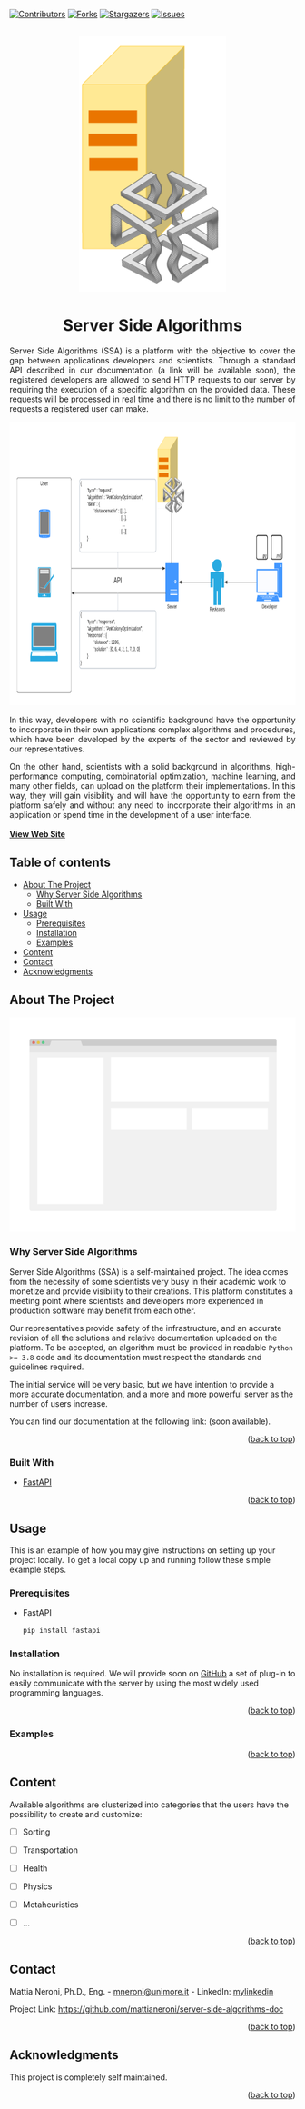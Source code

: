 <div id="top"></div>

[![Contributors][contributors-shield]][contributors-url]
[![Forks][forks-shield]][forks-url]
[![Stargazers][stars-shield]][stars-url]
[![Issues][issues-shield]][issues-url]



<br />
<div align="center">
  <a href="https://github.com/mattianeroni/server-side-algorithms-doc">
    <img src="images/logo.png" alt="Logo" width="260" height="450">
  </a>
  
  <h1 align="center">Server Side Algorithms</h1>
  
  <p align="justify">
    Server Side Algorithms (SSA) is a platform with the objective to cover the gap between applications developers and scientists. Through a standard API described in our documentation (a link will be available soon), the registered developers are allowed to send HTTP requests to our server by requiring the execution of a specific algorithm on the provided data. These requests will be processed in real time and there is no limit to the number of requests a registered user can make. 
  </p>
  
  <a href="https://github.com/mattianeroni/server-side-algorithms-doc">
    <img src="images/scheme.png" alt="Logo" width="700" height="500">
  </a>
  
  <p align="justify">
    In this way, developers with no scientific background have the opportunity to incorporate in their own applications complex algorithms and procedures, which have been developed by the experts of the sector and reviewed by our representatives.
  </p>
  <p align="justify">
    On the other hand, scientists with a solid background in algorithms, high-performance computing, combinatorial optimization, machine learning, and many other fields, can upload on the platform their implementations. In this way, they will gain visibility and will have the opportunity to earn from the platform safely and without any need to incorporate their algorithms in an application or spend time in the development of a user interface.
    <br />
    <br />
    <a href="https://github.com/mattianeroni/server-side-algorithms-doc"><strong>View Web Site</strong></a>
    <br />
  </p>
</div>


## Table of contents

- [About The Project](#about-the-project)
  - [Why Server Side Algorithms](#why-server-side-algorithms)
  - [Built With](#built-with)
- [Usage](#usage)
  - [Prerequisites](#prerequisites)
  - [Installation](#installation)
  - [Examples](#examples)
- [Content](#content)
- [Contact](#contact)
- [Acknowledgments](#acknowledgments)



## About The Project

[![Product Name Screen Shot][product-screenshot]](https://example.com)


### Why Server Side Algorithms


Server Side Algorithms (SSA) is a self-maintained project. The idea comes from the necessity of some scientists very busy in their academic work to monetize and provide visibility to their creations. This platform constitutes a meeting point where scientists and developers more experienced in production software may benefit from each other.

Our representatives provide safety of the infrastructure, and an accurate revision of all the solutions and relative documentation uploaded on the platform. To be accepted, an algorithm must be provided in readable ` Python >= 3.8 ` code and its documentation must respect the standards and guidelines required.

The initial service will be very basic, but we have intention to provide a more accurate documentation, and a more and more powerful server as the number of users increase. 
  
You can find our documentation at the following link: (soon available). 



<p align="right">(<a href="#top">back to top</a>)</p>



### Built With

* [FastAPI](https://fastapi.tiangolo.com/)

<p align="right">(<a href="#top">back to top</a>)</p>



## Usage

This is an example of how you may give instructions on setting up your project locally.
To get a local copy up and running follow these simple example steps.

### Prerequisites

* FastAPI
  ```sh
  pip install fastapi
  ```

### Installation

No installation is required. We will provide soon on [GitHub](https://github.com) a set of plug-in to easily communicate with the server by using the most widely used programming languages.
   
<p align="right">(<a href="#top">back to top</a>)</p>


### Examples
   

<p align="right">(<a href="#top">back to top</a>)</p>



## Content

Available algorithms are clusterized into categories that the users have the possibility to create and customize:

- [ ] Sorting
- [ ] Transportation
- [ ] Health
- [ ] Physics
- [ ] Metaheuristics
- [ ] ...


<p align="right">(<a href="#top">back to top</a>)</p>



## Contact


Mattia Neroni, Ph.D., Eng. - mneroni@unimore.it - LinkedIn: [mylinkedin]

Project Link: https://github.com/mattianeroni/server-side-algorithms-doc

<p align="right">(<a href="#top">back to top</a>)</p>



## Acknowledgments


This project is completely self maintained.

<p align="right">(<a href="#top">back to top</a>)</p>



<!-- MARKDOWN LINKS & IMAGES -->
<!-- https://www.markdownguide.org/basic-syntax/#reference-style-links -->
[contributors-shield]: https://img.shields.io/github/contributors/mattianeroni/server-side-algorithms-doc.svg?style=for-the-badge
[contributors-url]: https://github.com/mattianeroni/server-side-algorithms-doc/graphs/contributors
[forks-shield]: https://img.shields.io/github/forks/mattianeroni/server-side-algorithms-doc.svg?style=for-the-badge
[forks-url]: https://github.com/mattianeroni/server-side-algorithms-doc/network/members
[stars-shield]: https://img.shields.io/github/stars/mattianeroni/server-side-algorithms-doc.svg?style=for-the-badge
[stars-url]: https://github.com/mattianeroni/server-side-algorithms-doc/stargazers
[issues-shield]: https://img.shields.io/github/issues/mattianeroni/server-side-algorithms-doc.svg?style=for-the-badge
[issues-url]: https://github.com/mattianeroni/server-side-algorithms-doc/issues
[mylinkedin]: https://www.linkedin.com/in/mattia-neroni-081965101/
[product-screenshot]: images/screenshot.png
